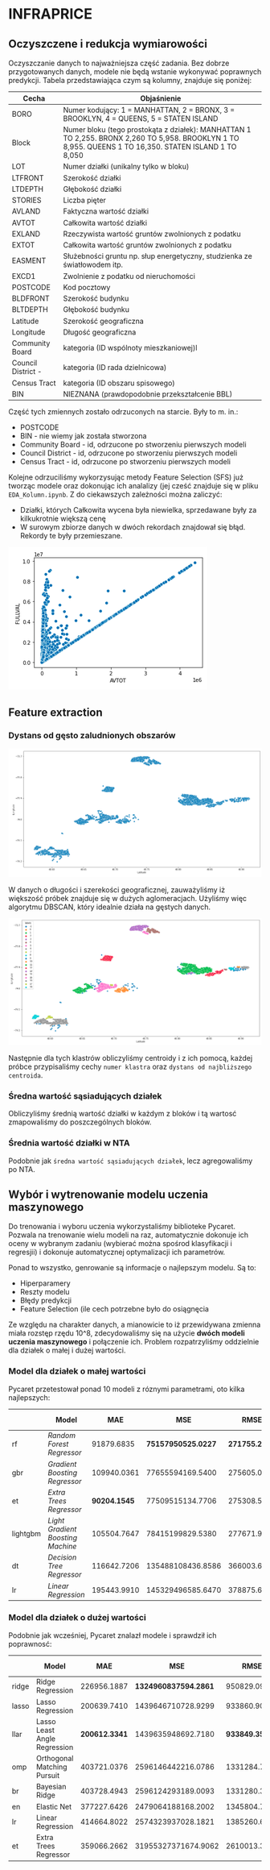 # INFRAPRICE
## Oczyszczene i redukcja wymiarowości 
Oczyszczanie danych to najważniejsza część zadania. Bez dobrze przygotowanych danych, modele
nie będą wstanie wykonywać poprawnych predykcji. Tabela przedstawiająca czym są kolumny, znajduje się poniżej:

| Cecha              | Objaśnienie                                                                                                                                               |
|--------------------|-----------------------------------------------------------------------------------------------------------------------------------------------------------|
| BORO               | Numer kodujący:  1 = MANHATTAN, 2 = BRONX,  3 = BROOKLYN, 4 = QUEENS, 5 = STATEN ISLAND                                                                   |
| Block              | Numer bloku (tego prostokąta z działek): MANHATTAN 1 TO 2,255.  BRONX 2,260 TO 5,958.  BROOKLYN 1 TO 8,955.  QUEENS 1 TO 16,350. STATEN ISLAND 1 TO 8,050 |
| LOT                | Numer działki (unikalny tylko w bloku)                                                                                                                    |
| LTFRONT            | Szerokość działki                                                                                                                                         |
| LTDEPTH            | Głębokość działki                                                                                                                                         |
| STORIES            | Liczba pięter                                                                                                                                             |
| AVLAND             | Faktyczna wartość działki                                                                                                                                 |
| AVTOT              | Całkowita wartość działki                                                                                                                                 |
| EXLAND             | Rzeczywista wartość gruntów zwolnionych z podatku                                                                                                         |
| EXTOT              | Całkowita wartość gruntów zwolnionych z podatku                                                                                                           |
| EASMENT            | Służebności gruntu np. słup energetyczny, studzienka ze światłowodem itp.                                                                                 |
| EXCD1              | Zwolnienie z podatku od nieruchomości                                                                                                                     |
| POSTCODE           | Kod pocztowy                                                                                                                                              |
| BLDFRONT           | Szerokość budynku                                                                                                                                         |
| BLTDEPTH           | Głębokość budynku                                                                                                                                         |
| Latitude           | Szerokość geograficzna                                                                                                                                    |
| Longitude          | Długość geograficzna                                                                                                                                      |
| Community Board    | kategoria (ID wspólnoty mieszkaniowej)l                                                                                                                   |
| Council District - | kategoria (ID rada dzielnicowa)                                                                                                                           |
| Census Tract       | kategoria (ID obszaru spisowego)                                                                                                                          |
| BIN                | NIEZNANA (prawdopodobnie przekształcenie BBL)                                                                                                             |


Część tych zmiennych zostało odrzuconych na starcie. Były to m. in.: 
- POSTCODE
- BIN - nie wiemy jak została stworzona
- Community Board - id, odrzucone po stworzeniu pierwszych modeli
- Council District - id, odrzucone po stworzeniu pierwszych modeli
- Census Tract - id, odrzucone po stworzeniu pierwszych modeli

Kolejne odrzuciliśmy wykorzysując metody Feature Selection (SFS) już tworząc modele oraz dokonując 
ich analalizy (jej cześć znajduje się w pliku `EDA_Kolumn.ipynb`. Z do ciekawszych zależności można zaliczyć:
- Działki, których Całkowita wycena była niewielka, sprzedawane były za kilkukrotnie większą cenę
- W surowym zbiorze danych w dwóch rekordach znajdował się błąd. Rekordy te były przemieszane.

![Wykres](docs/avtot_fullval.png)

## Feature extraction

### Dystans od gęsto zaludnionych obszarów

![Wykres szerokości i długości geograficznej działek](docs/clusters.png)

W danych o długości i szerekości geograficznej, zauważyliśmy iż większość próbek znajduje
się w dużych aglomeracjach. Użyliśmy więc algorytmu DBSCAN, który idealnie działa na gęstych danych.

![Wykres szerokości i długości geograficznej działek z oznaczonymi klastrami](docs/latlong.png)

Następnie dla tych klastrów obliczyliśmy centroidy i z ich pomocą, każdej próbce przypisaliśmy cechy
`numer klastra` oraz `dystans od najbliższego centroida`.

### Średna wartość sąsiadujących działek

Obliczyliśmy średnią wartość działki w każdym z bloków i tą wartosć zmapowaliśmy do poszczególnych bloków.

### Średnia wartość działki w NTA

Podobnie jak `średna wartość sąsiadujących działek`, lecz agregowaliśmy po NTA.

## Wybór i wytrenowanie modelu uczenia maszynowego

Do trenowania i wyboru uczenia wykorzystaliśmy biblioteke Pycaret. Pozwala na trenowanie
wielu modeli na raz, automatycznie dokonuje ich oceny w wybranym zadaniu (wybierać można spośrod
klasyfikacji i regresjii) i dokonuje automatycznej optymalizacji ich parametrów.

Ponad to wszystko, genrowanie są informacje o najlepszym modelu. Są to:
- Hiperparamery
- Reszty modelu 
- Błędy predykcji
- Feature Selection (ile cech potrzebne było do osiągnęcia

Ze względu na charakter danych, a mianowicie to iż przewidywana zmienna
miała rozstęp rzędu 10^8, zdecydowaliśmy się na użycie **dwóch modeli uczenia maszynowego** 
i połączenie ich. Problem rozpatrzyliśmy oddzielnie dla działek o małej i dużej wartości.


### Model dla działek o małej wartości

Pycaret przetestował ponad 10 modeli z róznymi parametrami, oto kilka najlepszych:

|       | Model                        | MAE             | MSE                    | RMSE            | R2         | RMSLE      | MAPE       | TT (Sec) |
|-------|------------------------------|-----------------|------------------------|-----------------|------------|------------|------------|----------|
| rf       | _Random Forest Regressor_         | 91879.6835     | **75157950525.0227** | **271755.2913** | **0.7612** | 0.5803     | 0.1921     | 0.1110 |
| gbr      | _Gradient Boosting Regressor_     | 109940.0361    | 77655594169.5400     | 275605.0230     | 0.7576     | 1.6571     | 0.6916     | 0.0590 |
| et       | _Extra Trees Regressor_           | **90204.1545** | 77509515134.7706     | 275308.5967     | 0.7528     | 0.4619     | **0.1658** | 0.0820 |
| lightgbm | _Light Gradient Boosting Machine_ | 105504.7647    | 78415199829.5380     | 277671.9795     | 0.7518     | 1.6058     | 0.4278     | 0.0160 |
| dt       | _Decision Tree Regressor_         | 116642.7206    | 135488108436.8586    | 366003.6138     | 0.5656     | **0.4299** | 0.1873     | 0.0090 |
| lr       | _Linear Regression_               | 195443.9910    | 145329496585.6470    | 378875.6922     | 0.5426     | 2.0960     | 4.8058     | 0.0060 |

### Model dla działek o dużej wartości

Podobnie jak wcześniej, Pycaret znalazł modele i sprawdził ich poprawnosć:

|       | Model                        | MAE             | MSE                    | RMSE            | R2         | RMSLE      | MAPE       | TT (Sec) |
|-------|------------------------------|-----------------|------------------------|-----------------|------------|------------|------------|----------|
| ridge | Ridge Regression             | 226956.1887     | **1324960837594.2861** | 950829.0914     | **0.9925** | 0.3149     | 0.1744     | 0.1290   |
| lasso | Lasso Regression             | 200639.7410     | 1439646710728.9299     | 933860.9026     | 0.9917     | 0.2559     | 0.1451     | 0.1410   |
| llar  | Lasso Least Angle Regression | **200612.3341** | 1439635948692.7180     | **933849.3561** | 0.9917     | 0.2559     | 0.1451     | 0.0060   |
| omp   | Orthogonal Matching Pursuit  | 403721.0376     | 2596146442216.0786     | 1331284.7066    | 0.9849     | 0.5192     | 0.4123     | 0.0060   |
| br    | Bayesian Ridge               | 403728.4943     | 2596124293189.0093     | 1331280.3637    | 0.9849     | 0.5192     | 0.4123     | 0.0060   |
| en    | Elastic Net                  | 377227.6426     | 2479064188168.2002     | 1345804.7527    | 0.9828     | 0.3933     | 0.2488     | 0.1120   |
| lr    | Linear Regression            | 414664.8022     | 2574323937028.1821     | 1385260.6314    | 0.9815     | 0.4597     | 0.2881     | 0.1740   |
| et    | Extra Trees Regressor        | 359066.2662     | 31955327371674.9062    | 2610013.3438    | 0.9724     | **0.1719** | **0.0542** | 0.0590   |
